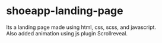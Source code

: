 # shoeapp-landing-page
Its a landing page made using html, css, scss, and javascript. <br />
Also added animation using js plugin Scrollreveal.
